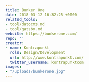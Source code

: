 ```yaml
---
title: Bunker One
date: 2018-03-12 16:32:25 +0000
related_tools:
- tool/datocms.md
- tool/gatsby.md
website: https://bunkerone.com/
repo: ''
creator:
- name: Kontrapunkt
  role: Design/Development
  url: http://www.kontrapunkt.com/
  twitter_username: kontrapunktcom
images:
- "/uploads/bunkerone.jpg"
---
```

